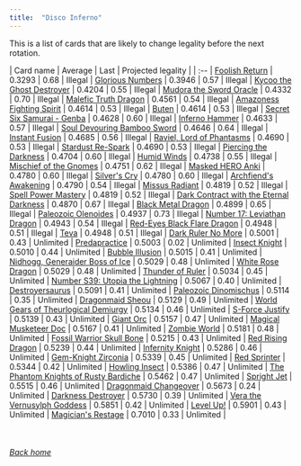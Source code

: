 ```yaml
---
title:  "Disco Inferno"
---
```


This is a list of cards that are likely to change legality before the next rotation.

| Card name | Average | Last | Projected legality |
| :-- |
[Foolish Return](https://db.ygoprodeck.com/card/?search=Foolish%20Return) | 0.3293 | 0.68 | Illegal |
[Glorious Numbers](https://db.ygoprodeck.com/card/?search=Glorious%20Numbers) | 0.3946 | 0.57 | Illegal |
[Kycoo the Ghost Destroyer](https://db.ygoprodeck.com/card/?search=Kycoo%20the%20Ghost%20Destroyer) | 0.4204 | 0.55 | Illegal |
[Mudora the Sword Oracle](https://db.ygoprodeck.com/card/?search=Mudora%20the%20Sword%20Oracle) | 0.4332 | 0.70 | Illegal |
[Malefic Truth Dragon](https://db.ygoprodeck.com/card/?search=Malefic%20Truth%20Dragon) | 0.4561 | 0.54 | Illegal |
[Amazoness Fighting Spirit](https://db.ygoprodeck.com/card/?search=Amazoness%20Fighting%20Spirit) | 0.4614 | 0.53 | Illegal |
[Buten](https://db.ygoprodeck.com/card/?search=Buten) | 0.4614 | 0.53 | Illegal |
[Secret Six Samurai - Genba](https://db.ygoprodeck.com/card/?search=Secret%20Six%20Samurai%20-%20Genba) | 0.4628 | 0.60 | Illegal |
[Inferno Hammer](https://db.ygoprodeck.com/card/?search=Inferno%20Hammer) | 0.4633 | 0.57 | Illegal |
[Soul Devouring Bamboo Sword](https://db.ygoprodeck.com/card/?search=Soul%20Devouring%20Bamboo%20Sword) | 0.4646 | 0.64 | Illegal |
[Instant Fusion](https://db.ygoprodeck.com/card/?search=Instant%20Fusion) | 0.4685 | 0.56 | Illegal |
[Raviel, Lord of Phantasms](https://db.ygoprodeck.com/card/?search=Raviel,%20Lord%20of%20Phantasms) | 0.4690 | 0.53 | Illegal |
[Stardust Re-Spark](https://db.ygoprodeck.com/card/?search=Stardust%20Re-Spark) | 0.4690 | 0.53 | Illegal |
[Piercing the Darkness](https://db.ygoprodeck.com/card/?search=Piercing%20the%20Darkness) | 0.4704 | 0.60 | Illegal |
[Humid Winds](https://db.ygoprodeck.com/card/?search=Humid%20Winds) | 0.4738 | 0.55 | Illegal |
[Mischief of the Gnomes](https://db.ygoprodeck.com/card/?search=Mischief%20of%20the%20Gnomes) | 0.4751 | 0.62 | Illegal |
[Masked HERO Anki](https://db.ygoprodeck.com/card/?search=Masked%20HERO%20Anki) | 0.4780 | 0.60 | Illegal |
[Silver's Cry](https://db.ygoprodeck.com/card/?search=Silver's%20Cry) | 0.4780 | 0.60 | Illegal |
[Archfiend's Awakening](https://db.ygoprodeck.com/card/?search=Archfiend's%20Awakening) | 0.4790 | 0.54 | Illegal |
[Missus Radiant](https://db.ygoprodeck.com/card/?search=Missus%20Radiant) | 0.4819 | 0.52 | Illegal |
[Spell Power Mastery](https://db.ygoprodeck.com/card/?search=Spell%20Power%20Mastery) | 0.4819 | 0.52 | Illegal |
[Dark Contract with the Eternal Darkness](https://db.ygoprodeck.com/card/?search=Dark%20Contract%20with%20the%20Eternal%20Darkness) | 0.4870 | 0.67 | Illegal |
[Black Metal Dragon](https://db.ygoprodeck.com/card/?search=Black%20Metal%20Dragon) | 0.4899 | 0.65 | Illegal |
[Paleozoic Olenoides](https://db.ygoprodeck.com/card/?search=Paleozoic%20Olenoides) | 0.4937 | 0.73 | Illegal |
[Number 17: Leviathan Dragon](https://db.ygoprodeck.com/card/?search=Number%2017:%20Leviathan%20Dragon) | 0.4943 | 0.54 | Illegal |
[Red-Eyes Black Flare Dragon](https://db.ygoprodeck.com/card/?search=Red-Eyes%20Black%20Flare%20Dragon) | 0.4948 | 0.51 | Illegal |
[Teva](https://db.ygoprodeck.com/card/?search=Teva) | 0.4948 | 0.51 | Illegal |
[Dark Ruler No More](https://db.ygoprodeck.com/card/?search=Dark%20Ruler%20No%20More) | 0.5001 | 0.43 | Unlimited |
[Predapractice](https://db.ygoprodeck.com/card/?search=Predapractice) | 0.5003 | 0.02 | Unlimited |
[Insect Knight](https://db.ygoprodeck.com/card/?search=Insect%20Knight) | 0.5010 | 0.44 | Unlimited |
[Bubble Illusion](https://db.ygoprodeck.com/card/?search=Bubble%20Illusion) | 0.5015 | 0.41 | Unlimited |
[Nidhogg, Generaider Boss of Ice](https://db.ygoprodeck.com/card/?search=Nidhogg,%20Generaider%20Boss%20of%20Ice) | 0.5029 | 0.48 | Unlimited |
[White Rose Dragon](https://db.ygoprodeck.com/card/?search=White%20Rose%20Dragon) | 0.5029 | 0.48 | Unlimited |
[Thunder of Ruler](https://db.ygoprodeck.com/card/?search=Thunder%20of%20Ruler) | 0.5034 | 0.45 | Unlimited |
[Number S39: Utopia the Lightning](https://db.ygoprodeck.com/card/?search=Number%20S39:%20Utopia%20the%20Lightning) | 0.5067 | 0.40 | Unlimited |
[Destroyersaurus](https://db.ygoprodeck.com/card/?search=Destroyersaurus) | 0.5091 | 0.41 | Unlimited |
[Paleozoic Dinomischus](https://db.ygoprodeck.com/card/?search=Paleozoic%20Dinomischus) | 0.5114 | 0.35 | Unlimited |
[Dragonmaid Sheou](https://db.ygoprodeck.com/card/?search=Dragonmaid%20Sheou) | 0.5129 | 0.49 | Unlimited |
[World Gears of Theurlogical Demiurgy](https://db.ygoprodeck.com/card/?search=World%20Gears%20of%20Theurlogical%20Demiurgy) | 0.5134 | 0.46 | Unlimited |
[S-Force Justify](https://db.ygoprodeck.com/card/?search=S-Force%20Justify) | 0.5139 | 0.43 | Unlimited |
[Giant Orc](https://db.ygoprodeck.com/card/?search=Giant%20Orc) | 0.5157 | 0.47 | Unlimited |
[Magical Musketeer Doc](https://db.ygoprodeck.com/card/?search=Magical%20Musketeer%20Doc) | 0.5167 | 0.41 | Unlimited |
[Zombie World](https://db.ygoprodeck.com/card/?search=Zombie%20World) | 0.5181 | 0.48 | Unlimited |
[Fossil Warrior Skull Bone](https://db.ygoprodeck.com/card/?search=Fossil%20Warrior%20Skull%20Bone) | 0.5215 | 0.43 | Unlimited |
[Red Rising Dragon](https://db.ygoprodeck.com/card/?search=Red%20Rising%20Dragon) | 0.5239 | 0.44 | Unlimited |
[Infernity Knight](https://db.ygoprodeck.com/card/?search=Infernity%20Knight) | 0.5286 | 0.46 | Unlimited |
[Gem-Knight Zirconia](https://db.ygoprodeck.com/card/?search=Gem-Knight%20Zirconia) | 0.5339 | 0.45 | Unlimited |
[Red Sprinter](https://db.ygoprodeck.com/card/?search=Red%20Sprinter) | 0.5344 | 0.42 | Unlimited |
[Howling Insect](https://db.ygoprodeck.com/card/?search=Howling%20Insect) | 0.5386 | 0.47 | Unlimited |
[The Phantom Knights of Rusty Bardiche](https://db.ygoprodeck.com/card/?search=The%20Phantom%20Knights%20of%20Rusty%20Bardiche) | 0.5462 | 0.47 | Unlimited |
[Spright Jet](https://db.ygoprodeck.com/card/?search=Spright%20Jet) | 0.5515 | 0.46 | Unlimited |
[Dragonmaid Changeover](https://db.ygoprodeck.com/card/?search=Dragonmaid%20Changeover) | 0.5673 | 0.24 | Unlimited |
[Darkness Destroyer](https://db.ygoprodeck.com/card/?search=Darkness%20Destroyer) | 0.5730 | 0.39 | Unlimited |
[Vera the Vernusylph Goddess](https://db.ygoprodeck.com/card/?search=Vera%20the%20Vernusylph%20Goddess) | 0.5851 | 0.42 | Unlimited |
[Level Up!](https://db.ygoprodeck.com/card/?search=Level%20Up!) | 0.5901 | 0.43 | Unlimited |
[Magician's Restage](https://db.ygoprodeck.com/card/?search=Magician's%20Restage) | 0.7010 | 0.33 | Unlimited |

<br>

###### [Back home](index)